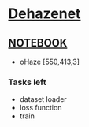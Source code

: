 # [Dehazenet](https://arxiv.org/pdf/1601.07661.pdf)
## [NOTEBOOK](https://nbviewer.jupyter.org/github/abubakrsiddq/ImageDehazing/blob/main/models/DeHazenet/Dehazenet%20%281%29.ipynb)
* oHaze [550,413,3]
### Tasks left 
* dataset loader 
* loss function
* train
